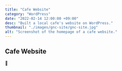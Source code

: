 ```yaml
---
title: "Cafe Website"
category: "WordPress"
date: "2022-02-14 12:00:00 +09:00"
desc: "Built a local cafe's website on WordPress."
thumbnail: "./images/gnc-site/gnc-site.jpg"
alt: "Screenshot of the homepage of a cafe website."
---
```


## Cafe Website

🍎
